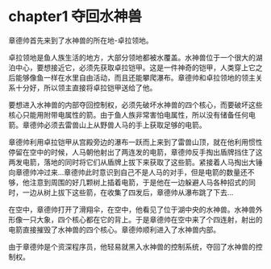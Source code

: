 # chapter1 夺回水神兽

章德帅首先来到了水神兽的所在地-卓拉领地。

卓拉领地是鱼人族生活的地方，大部分领地都被水覆盖。水神兽位于一个很大的湖泊中心，要想接近它，必须先获取卓拉铠甲。这是一件神奇的铠甲，人类穿上它之后能够像鱼一样在水里自由活动，而且还能攀爬瀑布。章德帅和卓拉领地的领主关系十分好，所以领主直接将卓拉铠甲送给了他。

要想进入水神兽的内部夺回控制权，必须先破坏水神兽的四个核心，而要破坏这些核心只能用附带电属性的箭。由于鱼人族非常害怕电属性，所以没有储备任何电箭。章德帅必须去雷兽山上从野兽人马的手上获取足够的电箭。

章德帅利用卓拉铠甲从宫殿旁边的瀑布一跃而上来到了雷兽山顶，就在他利用惯性停留在空中的时候，人马朝他射出了两连发的电箭，章德帅反手掏出盾牌挡住了这两发电箭，落地的同时将它们从盾牌上拔下来获取了这些箭。紧接着人马掏出大锤向章德帅冲过来...章德帅此时意识到自己不是人马的对手，但是电箭的数量还不够，他注意到周围的好几颗树上插着电箭，于是他在一边躲避人马各种招式的同时，一边从树上拔下这些箭，在收集了四发后，章德帅从瀑布跳了下去...

在空中，章德帅打开了滑翔伞，在空中，他看见了位于湖中央的水神兽。水神兽外形像一只大象，四个核心都在它的背上。于是章德帅在空中来了个四连射，射出的电箭直接摧毁了水神兽的四个核心。章德帅顺利进入了水神兽内部。

由于章德帅是个资深程序员，他轻易就黑入水神兽的控制系统，夺回了水神兽的控制权。

